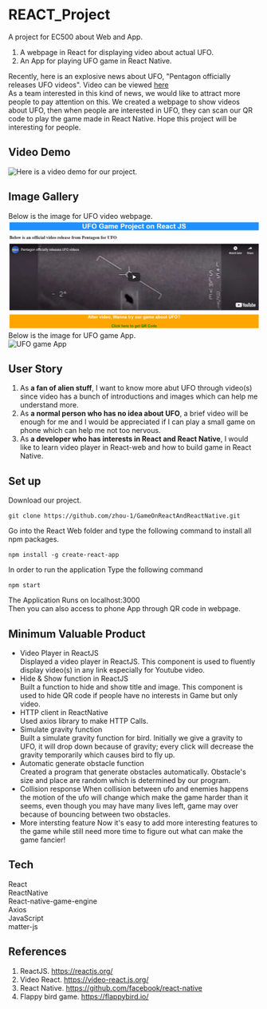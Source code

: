 # REACT_Project
A project for EC500 about Web and App.          
1. A webpage in React for displaying video about actual UFO.       
2. An App for playing UFO game in React Native.       
    
Recently, here is an explosive news about UFO, "Pentagon officially releases UFO videos". Video can be viewed [here](https://www.youtube.com/watch?v=mW9g_gx2BqM)      
As a team interested in this kind of news, we would like to attract more people to pay attention on this. We created a webpage to show videos about UFO, then when people are interested in UFO, they can scan our QR code to play the game made in React Native. Hope this project will be interesting for people.     

## Video Demo    
![Here]() is a video demo for our project.     

## Image Gallery    
Below is the image for UFO video webpage.     
![videp_web](imgs/image-web.PNG)    
Below is the image for UFO game App.           
<img src="https://github.com/zhou-1/GameOnReactAndReactNative/blob/master/imgs/game-demo.jpg" alt="UFO game App" width="400">

## User Story     
1. As **a fan of alien stuff**, I want to know more abut UFO through video(s) since video has a bunch of introductions and images which can help me understand more.    
2. As **a normal person who has no idea about UFO**, a brief video will be enough for me and I would be appreciated if I can play a small game on phone which can help me not too nervous.     
3. As **a developer who has interests in React and React Native**, I would like to learn video player in React-web and how to build game in React Native.    

## Set up     
Download our project.    
```
git clone https://github.com/zhou-1/GameOnReactAndReactNative.git
```
Go into the React Web folder and type the following command to install all npm packages.    
```
npm install -g create-react-app
```
In order to run the application Type the following command    
```
npm start
```
The Application Runs on localhost:3000      
Then you can also access to phone App through QR code in webpage.     


## Minimum Valuable Product    
- Video Player in ReactJS     
Displayed a video player in ReactJS. This component is used to fluently display video(s) in any link especially for Youtube video.     
- Hide & Show function in ReactJS     
Built a function to hide and show title and image. This component is used to hide QR code if people have no interests in Game but only video.    
- HTTP client in ReactNative     
Used axios library to make HTTP Calls.           
- Simulate gravity function    
Built a simulate gravity function for bird. Initially we give a gravity to UFO, it will drop down because of gravity; every click will decrease the gravity temporarily which causes bird to fly up.       
- Automatic generate obstacle function    
Created a program that generate obstacles automatically. Obstacle's size and place are random which is determined by our program.       
- Collision response
When collision between ufo and enemies happens the motion of the ufo will change which make the game harder than it seems, even though you may have many lives left, game may over because of bouncing between two obstacles.
- More intersting feature
Now it's easy to add more interesting features to the game while still need more time to figure out what can make the game fancier!


## Tech     
React    
ReactNative  
React-native-game-engine   
Axios   
JavaScript     
matter-js   
  
  
## References    
1. ReactJS. https://reactjs.org/     
2. Video React. https://video-react.js.org/    
3. React Native. https://github.com/facebook/react-native    
4. Flappy bird game. https://flappybird.io/     


